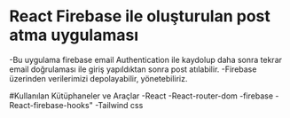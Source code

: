 # React Firebase ile oluşturulan post atma uygulaması 

-Bu uygulama  firebase email  Authentication ile kaydolup daha sonra tekrar email doğrulaması ile giriş yapıldıktan sonra post atılabilir.
-Firebase üzerinden verilerimizi depolayabilir, yönetebiliriz.


#Kullanılan Kütüphaneler ve Araçlar
-React
-React-router-dom
-firebase 
-React-firebase-hooks"
-Tailwind css

